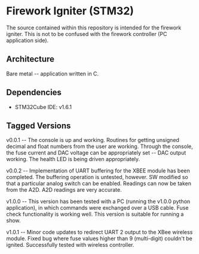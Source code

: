 # Firework Igniter (STM32) 
The source contained within this repository is intended for the firework igniter.  This is not to be confused with the firework controller (PC application side).  

## Architecture
Bare metal -- application written in C.       

## Dependencies
* STM32Cube IDE: v1.6.1
   

## Tagged Versions 
v0.0.1 -- The console is up and working.  Routines for getting unsigned decimal and float numbers from the user are working.  Through the console, the fuse current and DAC voltage can be appropriately set -- DAC output working.  The health LED is being driven appropriately.   

v0.0.2 -- Implementation of UART buffering for the XBEE module has been completed.  The buffering operation is untested, however.  SW modified so that a particular analog switch can be enabled.  Readings can now be taken from the A2D.  A2D readings are very accurate.  

v1.0.0 -- This version has been tested with a PC (running the v1.0.0 python application), in which commands were exchanged over a USB cable.  Fuse check functionality is working well.  This version is suitable for running a show.  

v1.0.1 -- Minor code updates to redirect UART 2 output to the XBee wireless module.  Fixed bug where fuse values higher than 9 (multi-digit) couldn't be ignited.  Successfully tested with wireless controller.  